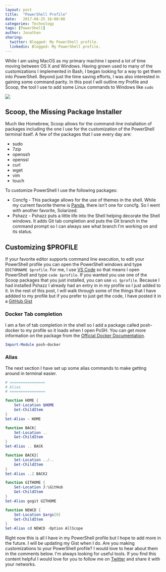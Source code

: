 ```yaml
---
layout: post
title:  "PowerShell Profile"
date:   2017-08-25 16:00:00
categories: Technology
tags: [PowerShell]
author: Jonathan
sharing:
  twitter: Blogged: My PowerShell profile.
  linkedin: Blogged: My PowerShell profile. 
---
```

While I am using MacOS as my primary machine I spend a lot of time moving between OS X and Windows. Having grown used to many of the customizations I implemented in Bash, I began looking for a way to get them into PowerShell. Beyond just the time saving efforts, I was also interested in gaining some command parity. In this post I will outline my Profile and Scoop, the tool I use to add some Linux commands to Windows like `sudo`

![](https://laughingsquid.com/wp-content/uploads/sudo-sandwich.png)

## Scoop, the Missing Package Installer
Much like Homebrew, Scoop allows for the command-line installation of packages including the one I use for the customization of the PowerShell terminal itself. A few of the packages that I use every day are:
  * sudo
  * 7zip
  * openssh
  * openssl
  * curl
  * wget
  * vim
  * touch

To customize PowerShell I use the following packages:
  * Concfg - This package allows for the use of themes in the shell. While my current favorite theme is [Panda](http://panda.siamak.work/), there isn't one for concfg. So I went with another favorite, Solarized.
  * Pshazz - Pshazz puts a little life into the Shell helping decorate the Shell windows. It adds Git tab completion and puts the Git branch in the command prompt so I can always see what branch I'm working on and its status.

## Customizing $PROFILE
If your favorite editor supports command line execution, to edit your PowerShell profile you can open the PowerShell windows and type `EDITORNAME $profile`. For me, I use [VS Code](https://code.visualstudio.com/) so that means I open PowerShell and type `code $profile`. If you wanted you use one of the Scoop packages that you just installed, you can use `vi $profile`. Because I had installed Pshazz I already had an entry in in my profile so I just added to it. In the rest of this post, I will walk through some of the things that I have addded to my profile but if you prefer to just get the code, I have posted it in a [GitHub Gist](https://gist.github.com/jgardner04/2f848eec0972dd6062423a0f5af88b4b)

### Docker Tab completion
I am a fan of tab completion in the shell so I add a package called posh-docker to my profile so it loads when I open PoSH. You can get more information on the package from the [Official Docker Documentation](https://docs.docker.com/docker-for-windows/#set-up-tab-completion-in-powershell).

```PowerShell
Import-Module posh-docker
```

### Alias
The next section I have set up some alias commands to make getting around in terminal easier.

```PowerShell
# ================
# Alias
# ================

function HOME {
    Set-Location $HOME
    Get-ChildItem
}
Set-Alias ~ HOME

function BACK{
    Set-Location ..
    Get-ChildItem
}
Set-Alias .. BACK

function BACK2{
    Set-Location ../..
    Get-ChildItem
}
Set-Alias ..2 BACK2

function GITHOME {
    Set-Location J:\GitHub
    Get-ChildItem
}
Set-Alias gogit GITHOME

function NEWCD {
    Set-Location $args[0]
    Get-ChildItem
}
Set-Alias cd NEWCD -Option AllScope
```

Right now this is all I have in my PowerShell profile but I hope to add more in the future. I will be updating my Gist when I do. Are you making customizations to your PowerShell profile? I would love to hear about them in the comments below. I'm always looking for useful tools. If you find this content helpful I would love for you to follow me on [Twitter](http://twitter.com/jgardner04) and share it with your networks.
